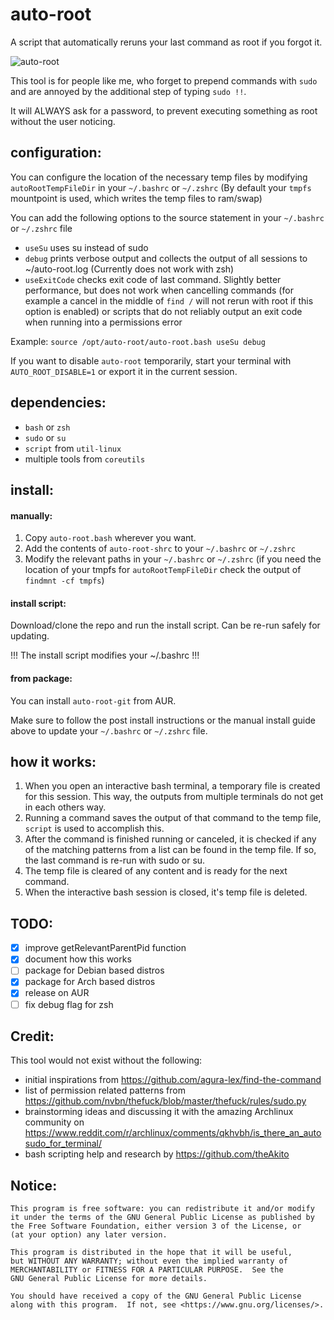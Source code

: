 # auto-root
A script that automatically reruns your last command as root if you forgot it.

![auto-root](https://user-images.githubusercontent.com/10449980/144729941-8b0ce1be-f234-4f15-8254-5d110dab7102.gif)

This tool is for people like me, who forget to prepend commands with `sudo` and are annoyed by the additional step of typing `sudo !!`.

It will ALWAYS ask for a password, to prevent executing something as root without the user noticing.

## configuration:

You can configure the location of the necessary temp files by modifying `autoRootTempFileDir` in your `~/.bashrc` or `~/.zshrc` (By default your `tmpfs` mountpoint is used, which writes the temp files to ram/swap)

You can add the following options to the source statement in your `~/.bashrc` or `~/.zshrc`  file

- `useSu` uses su instead of sudo
- `debug` prints verbose output and collects the output of all sessions to ~/auto-root.log (Currently does not work with zsh)
- `useExitCode` checks exit code of last command. Slightly better performance, but does not work when cancelling commands (for example a cancel in the middle of `find /` will not rerun with root if this option is enabled) or scripts that do not reliably output an exit code when running into a permissions error

Example: `source /opt/auto-root/auto-root.bash useSu debug`

If you want to disable `auto-root` temporarily, start your terminal with `AUTO_ROOT_DISABLE=1` or export it in the current session.

## dependencies:

- `bash` or `zsh`
- `sudo` or `su`
- `script` from `util-linux`
- multiple tools from `coreutils`

## install:

#### manually:
1. Copy `auto-root.bash` wherever you want.
2. Add the contents of `auto-root-shrc` to your `~/.bashrc` or `~/.zshrc` 
3. Modify the relevant paths in your `~/.bashrc` or `~/.zshrc` (if you need the location of your tmpfs for `autoRootTempFileDir` check the output of `findmnt -cf tmpfs`)

#### install script: 
Download/clone the repo and run the install script. Can be re-run safely for updating. 

!!! The install script modifies your ~/.bashrc !!!

#### from package:
You can install `auto-root-git` from AUR.

Make sure to follow the post install instructions or the manual install guide above to update your `~/.bashrc` or `~/.zshrc` file.

## how it works:

1. When you open an interactive bash terminal, a temporary file is created for this session. This way, the outputs from multiple terminals do not get in each others way.
2. Running a command saves the output of that command to the temp file, `script` is used to accomplish this.
3. After the command is finished running or canceled, it is checked if any of the matching patterns from a list can be found in the temp file. If so, the last command is re-run with sudo or su. 
4. The temp file is cleared of any content and is ready for the next command.
5. When the interactive bash session is closed, it's temp file is deleted.

## TODO:

- [x] improve getRelevantParentPid function
- [x] document how this works
- [ ] package for Debian based distros
- [x] package for Arch based distros
- [x] release on AUR
- [ ] fix debug flag for zsh

## Credit:

This tool would not exist without the following:

- initial inspirations from https://github.com/agura-lex/find-the-command
- list of permission related patterns from https://github.com/nvbn/thefuck/blob/master/thefuck/rules/sudo.py
- brainstorming ideas and discussing it with the amazing Archlinux community on https://www.reddit.com/r/archlinux/comments/qkhvbh/is_there_an_autosudo_for_terminal/
- bash scripting help and research by https://github.com/theAkito

## Notice:

    This program is free software: you can redistribute it and/or modify
    it under the terms of the GNU General Public License as published by
    the Free Software Foundation, either version 3 of the License, or
    (at your option) any later version.

    This program is distributed in the hope that it will be useful,
    but WITHOUT ANY WARRANTY; without even the implied warranty of
    MERCHANTABILITY or FITNESS FOR A PARTICULAR PURPOSE.  See the
    GNU General Public License for more details.

    You should have received a copy of the GNU General Public License
    along with this program.  If not, see <https://www.gnu.org/licenses/>.

